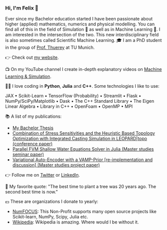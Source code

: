 ### Hi, I'm Felix 👋

Ever since my Bachelor education started I have been passionate about higher (applied) mathematics, numerics and physical modelling. You can find all of this in the field of Simulation 🌊 as well as in Machine Learning 🤖. I am interested in the intersection of the two. This new interdisciplinary field is also sometimes called Scientific Machine Learning. 🎓 I am a PhD student in the group of [Prof. Thuerey](https://ge.in.tum.de/) at TU Munich.

👉 Check out [my website](https://fkoehler.site).

📺 On my YouTube channel I create in-depth explanatory videos on [Machine Learning & Simulation](https://www.youtube.com/channel/UCh0P7KwJhuQ4vrzc3IRuw4Q).

🧑‍💻 I love coding in **Python**, **Julia** and **C++**. Some technologies I like to use:

JAX • Scikit-Learn • TensorFlow (Probability) • Streamlit • Flask • NumPy/SciPy/Matplotlib • Dask • The C++ Standard Library • The Eigen Linear Algebra • Library in C++ • OpenFoam • OpenMP • MPI

📚 A list of my publications:
* [My Bachelor Thesis](https://github.com/Ceyron/Ceyron/files/8056086/bachelor_thesis.pdf)
* [Combination of Stress Sensitivities and the Heuristic Based Topology
Optimization with Integrated Casting Simulation in LEOPARD|topo (conference paper)](https://github.com/Ceyron/Ceyron/files/7971570/adjoint_sensitivities_topology_optimization.pdf)
* [Parallel FVM Shallow Water Equations Solver in Julia (Master studies seminar paper)](https://github.com/Ceyron/Ceyron/files/8056091/shallow_water_equations_julia.pdf)
* [Variational Auto-Encoder with a VAMP-Prior [re-implementation and discussion] (Master studies project paper)](https://github.com/Ceyron/Ceyron/files/8056094/advanced_machine_learning_project_work.pdf)

👉 Follow me on [Twitter](https://twitter.com/felix_m_koehler) or [LinkedIn](www.linkedin.com/in/felix-koehler).

💬 My favorite quote: "The best time to plant a tree was 20 years ago. The second best time is now."

💵 These are organizations I donate to yearly:
* [NumFOCUS](https://numfocus.org/donate): This Non-Profit supports many open source projects like Scikit-learn, NumPy, Scipy, Julia etc.
* [Wikipedia](https://donate.wikimedia.org): Wikipedia is amazing. Where would I be without it.
